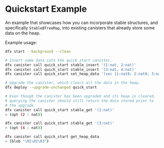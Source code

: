 # Quickstart Example

An example that showcases how you can incorporate stable structures, and specifically `StableBTreeMap`, into existing canisters that already store some data on the heap.

Example usage:

```bash
dfx start --background --clean

# Insert some data into the quick_start canister.
dfx canister call quick_start stable_insert '(1:nat, 2:nat)'
dfx canister call quick_start stable_insert '(3:nat, 4:nat)'
dfx canister call quick_start set_heap_data '(vec {1:nat8; 2:nat8; 3:nat8})'

# Upgrade the canister, which clears all the data in the heap.
dfx deploy --upgrade-unchanged quick_start

# Even though the canister has been upgraded and its heap is cleared,
# querying the canister should still return the data stored prior to
# the upgrade.
dfx canister call quick_start stable_get '(1:nat)'
> (opt (2 : nat))

dfx canister call quick_start stable_get '(3:nat)'
> (opt (4 : nat))

dfx canister call quick_start get_heap_data
> (blob "\01\02\03")
```
